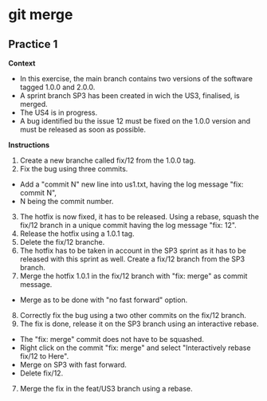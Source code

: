 # git merge

## Practice 1

**Context**
- In this exercise, the main branch contains two versions of the software tagged 1.0.0 and 2.0.0.
- A sprint branch SP3 has been created in wich the US3, finalised, is merged.
- The US4 is in progress.
- A bug identified bu the issue 12 must be fixed on the 1.0.0 version and must be released as soon as possible.

**Instructions**
1. Create a new branche called fix/12 from the 1.0.0 tag.
2. Fix the bug using three commits.
- Add a "commit N" new line into us1.txt, having the log message "fix: commit N",
- N being the commit number.
3. The hotfix is now fixed, it has to be released. Using a rebase, squash the fix/12 branch in a unique commit having the log message "fix: 12".
4. Release the hotfix using a 1.0.1 tag.
5. Delete the fix/12 branche.
6. The hotfix has to be taken in account in the SP3 sprint as it has to be released with this sprint as well. Create a fix/12 branch from the SP3 branch.
7. Merge the hotfix 1.0.1 in the fix/12 branch with "fix: merge" as commit message.
- Merge as to be done with "no fast forward" option.
8. Correctly fix the bug using a two other commits on the fix/12 branch.
9. The fix is done, release it on the SP3 branch using an interactive rebase.
- The "fix: merge" commit does not have to be squashed.
- Right click on the commit "fix: merge" and select "Interactively rebase fix/12 to Here".
- Merge on SP3 with fast forward.
- Delete fix/12.
7. Merge the fix in the feat/US3 branch using a rebase.
